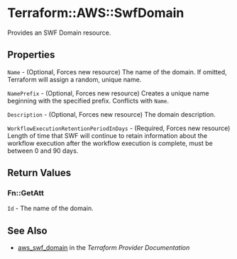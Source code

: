 # Terraform::AWS::SwfDomain

Provides an SWF Domain resource.

## Properties

`Name` - (Optional, Forces new resource) The name of the domain. If omitted, Terraform will assign a random, unique name.

`NamePrefix` - (Optional, Forces new resource) Creates a unique name beginning with the specified prefix. Conflicts with `Name`.

`Description` - (Optional, Forces new resource) The domain description.

`WorkflowExecutionRetentionPeriodInDays` - (Required, Forces new resource) Length of time that SWF will continue to retain information about the workflow execution after the workflow execution is complete, must be between 0 and 90 days.


## Return Values

### Fn::GetAtt

`Id` - The name of the domain.

## See Also

* [aws_swf_domain](https://www.terraform.io/docs/providers/aws/r/swf_domain.html) in the _Terraform Provider Documentation_
